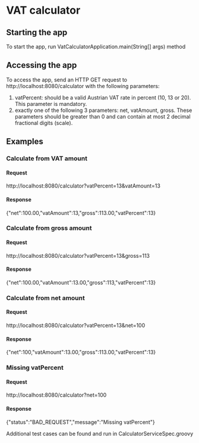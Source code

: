 # VAT calculator

## Starting the app
To start the app, run VatCalculatorApplication.main(String[] args) method

## Accessing the app
To access the app, send an HTTP GET request to http://localhost:8080/calculator with the following parameters:
1) vatPercent: should be a valid Austrian VAT rate in percent (10, 13 or 20). This parameter is mandatory.
2) exactly one of the following 3 parameters: net, vatAmount, gross. These parameters should be greater than 0 and can contain at most 2 decimal fractional digits (scale).

## Examples

### Calculate from VAT amount
#### Request
http://localhost:8080/calculator?vatPercent=13&vatAmount=13
#### Response
{"net":100.00,"vatAmount":13,"gross":113.00,"vatPercent":13}

### Calculate from gross amount
#### Request
http://localhost:8080/calculator?vatPercent=13&gross=113
#### Response
{"net":100.00,"vatAmount":13.00,"gross":113,"vatPercent":13}

### Calculate from net amount
#### Request
http://localhost:8080/calculator?vatPercent=13&net=100
#### Response
{"net":100,"vatAmount":13.00,"gross":113.00,"vatPercent":13}

### Missing vatPercent
#### Request
http://localhost:8080/calculator?net=100
#### Response
{"status":"BAD_REQUEST","message":"Missing vatPercent"}

Additional test cases can be found and run in CalculatorServiceSpec.groovy
